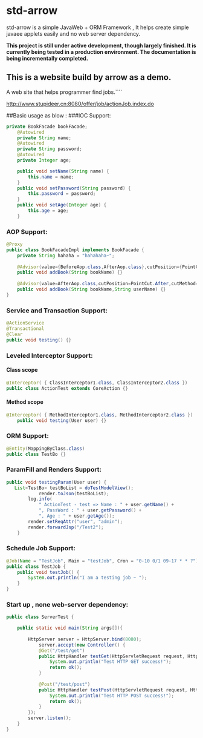 # std-arrow
std-arrow is a simple JavaWeb + ORM Framework , It helps create simple javaee applets easily and no web server dependency.

**This project is still under active development, though largely finished. It is currently being tested in a production environment. The documentation is being incrementally completed.**



## This is a website build by arrow as a demo.
A web site that helps programmer find jobs.````

http://www.stupideer.cn:8080/offer/job/actionJob.index.do



##Basic usage as blow :
###IOC Support:
```java
private BookFacade bookFacade;
  	@Autowired
	private String name;
  	@Autowired
	private String password;
  	@Autowired
	private Integer age;

	public void setName(String name) {
		this.name = name;
	}
	public void setPassword(String password) {
		this.password = password;
	}
	public void setAge(Integer age) {
		this.age = age;
	}
```

### AOP Support:
```java
@Proxy
public class BookFacadeImpl implements BookFacade {
	private String hahaha = "hahahaha~";
  
    @Advisor(value={BeforeAop.class,AfterAop.class},cutPosition={PointCut.Before,PointCut.After} ,cutMethod={"beforeTest","afterTest"})
    public void addBook(String bookName) {}  
  
    @Advisor(value=AfterAop.class,cutPosition=PointCut.After,cutMethod="afterTest")
    public void addBook(String bookName,String userName) {}
} 
```

### Service and Transaction Support:
```java
@ActionService
@Transactional
@Clear
public void testing() {}
```

### Leveled Interceptor Support:
#### Class scope
```java
@Interceptor( { ClassInterceptor1.class, ClassInterceptor2.class })
public class ActionTest extends CoreAction {}
```
#### Method scope
```java
@Interceptor( { MethodInterceptor1.class, MethodInterceptor2.class })
	public void testing(User user) {}
```

### ORM Support:
```java
@Entity(MappingByClass.class)
public class TestBo {}
```

### ParamFill and Renders Support:
```java
public void testingParam(User user) {
   List<TestBo> testBoList = doTestModelView();
    		render.toJson(testBoList);
		log.info(
			" ActionTest - test => Name : " + user.getName() + 
			", PassWord : " + user.getPassword() + 
			", Age : " + user.getAge());
		render.setReqAttr("user", "admin");
		render.forwardJsp("/Test2");
	}
```

### Schedule Job Support:
```java
@Job(Name = "TestJob", Main = "testJob", Cron = "0-10 0/1 09-17 * * ?")
public class TestJob {
	public void testJob() {
		System.out.println("I am a testing job ~ ");
	}
}
```

### Start up , none web-server dependency:
```java
public class ServerTest {

	public static void main(String args[]){
		
		HttpServer server = HttpServer.bind(8080);
	    	server.accept(new Controller() {
	        @Get("/test/get")
	        public HttpHandler testGet(HttpServletRequest request, HttpServletResponse response) {
	        	System.out.println("Test HTTP GET success!");
	            return ok();
	        }
	        
	        @Post("/test/post")
	        public HttpHandler testPost(HttpServletRequest request, HttpServletResponse response) {
	        	System.out.println("Test HTTP POST success!");
	            return ok();
	        }
	    });
	    server.listen();
	}
}
```

